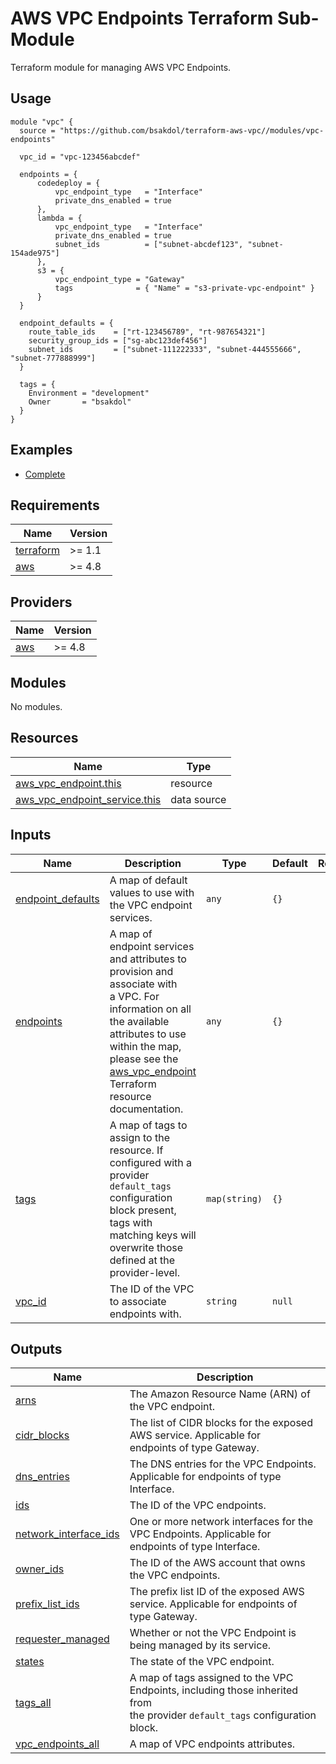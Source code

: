 # AWS VPC Endpoints Terraform Sub-Module

Terraform module for managing AWS VPC Endpoints.

## Usage

```hcl
module "vpc" {
  source = "https://github.com/bsakdol/terraform-aws-vpc//modules/vpc-endpoints"

  vpc_id = "vpc-123456abcdef"

  endpoints = {
      codedeploy = {
          vpc_endpoint_type   = "Interface"
          private_dns_enabled = true
      },
      lambda = {
          vpc_endpoint_type   = "Interface"
          private_dns_enabled = true
          subnet_ids          = ["subnet-abcdef123", "subnet-154ade975"]
      },
      s3 = {
          vpc_endpoint_type = "Gateway"
          tags              = { "Name" = "s3-private-vpc-endpoint" }
      }
  }

  endpoint_defaults = {
    route_table_ids    = ["rt-123456789", "rt-987654321"]
    security_group_ids = ["sg-abc123def456"]
    subnet_ids         = ["subnet-111222333", "subnet-444555666", "subnet-777888999"]
  }

  tags = {
    Environment = "development"
    Owner       = "bsakdol"
  }
}
```

## Examples

- [Complete](../../examples/complete/)

<!-- BEGINNING OF PRE-COMMIT-TERRAFORM DOCS HOOK -->
## Requirements

| Name | Version |
|------|---------|
| <a name="requirement_terraform"></a> [terraform](#requirement\_terraform) | >= 1.1 |
| <a name="requirement_aws"></a> [aws](#requirement\_aws) | >= 4.8 |

## Providers

| Name | Version |
|------|---------|
| <a name="provider_aws"></a> [aws](#provider\_aws) | >= 4.8 |

## Modules

No modules.

## Resources

| Name | Type |
|------|------|
| [aws_vpc_endpoint.this](https://registry.terraform.io/providers/hashicorp/aws/latest/docs/resources/vpc_endpoint) | resource |
| [aws_vpc_endpoint_service.this](https://registry.terraform.io/providers/hashicorp/aws/latest/docs/data-sources/vpc_endpoint_service) | data source |

## Inputs

| Name | Description | Type | Default | Required |
|------|-------------|------|---------|:--------:|
| <a name="input_endpoint_defaults"></a> [endpoint\_defaults](#input\_endpoint\_defaults) | A map of default values to use with the VPC endpoint services. | `any` | `{}` | no |
| <a name="input_endpoints"></a> [endpoints](#input\_endpoints) | A map of endpoint services and attributes to provision and associate with<br>a VPC. For information on all the available attributes to use within the map,<br>please see the [aws\_vpc\_endpoint](https://registry.terraform.io/providers/hashicorp/aws/latest/docs/resources/vpc_endpoint) Terraform resource documentation. | `any` | `{}` | no |
| <a name="input_tags"></a> [tags](#input\_tags) | A map of tags to assign to the resource. If configured with a provider<br>`default_tags` configuration block present, tags with matching keys will<br>overwrite those defined at the provider-level. | `map(string)` | `{}` | no |
| <a name="input_vpc_id"></a> [vpc\_id](#input\_vpc\_id) | The ID of the VPC to associate endpoints with. | `string` | `null` | no |

## Outputs

| Name | Description |
|------|-------------|
| <a name="output_arns"></a> [arns](#output\_arns) | The Amazon Resource Name (ARN) of the VPC endpoint. |
| <a name="output_cidr_blocks"></a> [cidr\_blocks](#output\_cidr\_blocks) | The list of CIDR blocks for the exposed AWS service. Applicable for<br>endpoints of type Gateway. |
| <a name="output_dns_entries"></a> [dns\_entries](#output\_dns\_entries) | The DNS entries for the VPC Endpoints. Applicable for endpoints of type Interface. |
| <a name="output_ids"></a> [ids](#output\_ids) | The ID of the VPC endpoints. |
| <a name="output_network_interface_ids"></a> [network\_interface\_ids](#output\_network\_interface\_ids) | One or more network interfaces for the VPC Endpoints. Applicable for<br>endpoints of type Interface. |
| <a name="output_owner_ids"></a> [owner\_ids](#output\_owner\_ids) | The ID of the AWS account that owns the VPC endpoints. |
| <a name="output_prefix_list_ids"></a> [prefix\_list\_ids](#output\_prefix\_list\_ids) | The prefix list ID of the exposed AWS service. Applicable for endpoints of<br>type Gateway. |
| <a name="output_requester_managed"></a> [requester\_managed](#output\_requester\_managed) | Whether or not the VPC Endpoint is being managed by its service. |
| <a name="output_states"></a> [states](#output\_states) | The state of the VPC endpoint. |
| <a name="output_tags_all"></a> [tags\_all](#output\_tags\_all) | A map of tags assigned to the VPC Endpoints, including those inherited from<br>the provider `default_tags` configuration block. |
| <a name="output_vpc_endpoints_all"></a> [vpc\_endpoints\_all](#output\_vpc\_endpoints\_all) | A map of VPC endpoints attributes. |
<!-- END OF PRE-COMMIT-TERRAFORM DOCS HOOK -->
